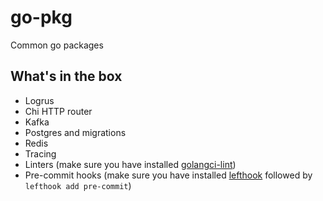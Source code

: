 # go-pkg

Common go packages

## What's in the box

- Logrus
- Chi HTTP router
- Kafka
- Postgres and migrations
- Redis
- Tracing
- Linters (make sure you have installed [golangci-lint](https://golangci-lint.run/usage/install/#local-installation))
- Pre-commit hooks (make sure you have installed [lefthook](https://github.com/evilmartians/lefthook/blob/master/docs/other.md#installation) followed by `lefthook add pre-commit`)
